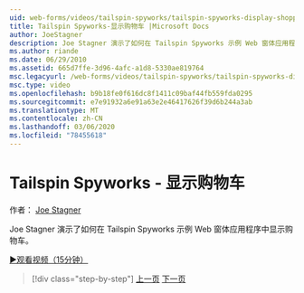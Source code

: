 ```yaml
---
uid: web-forms/videos/tailspin-spyworks/tailspin-spyworks-display-shopping-cart
title: Tailspin Spyworks-显示购物车 |Microsoft Docs
author: JoeStagner
description: Joe Stagner 演示了如何在 Tailspin Spyworks 示例 Web 窗体应用程序中显示购物车。
ms.author: riande
ms.date: 06/29/2010
ms.assetid: 665d7ffe-3d96-4afc-a1d8-5330ae819764
msc.legacyurl: /web-forms/videos/tailspin-spyworks/tailspin-spyworks-display-shopping-cart
msc.type: video
ms.openlocfilehash: b9b18fe0f616dc8f1411c09baf44fb559fda0295
ms.sourcegitcommit: e7e91932a6e91a63e2e46417626f39d6b244a3ab
ms.translationtype: MT
ms.contentlocale: zh-CN
ms.lasthandoff: 03/06/2020
ms.locfileid: "78455618"
---
```

# <a name="tailspin-spyworks---display-shopping-cart"></a>Tailspin Spyworks - 显示购物车

作者： [Joe Stagner](https://github.com/JoeStagner)

Joe Stagner 演示了如何在 Tailspin Spyworks 示例 Web 窗体应用程序中显示购物车。

[&#9654;观看视频（15分钟）](https://channel9.msdn.com/Blogs/ASP-NET-Site-Videos/tailspin-spyworks-display-shopping-cart)

> [!div class="step-by-step"]
> [上一页](tailspin-spyworks-adding-items-to-the-shopping-cart.md)
> [下一页](tailspin-spyworks-update-the-shopping-cart.md)
